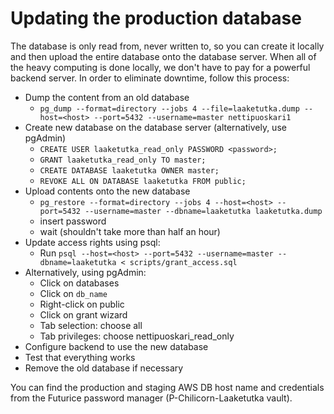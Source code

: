 # Updating the production database

The database is only read from, never written to, so you can create it locally and then upload the entire database onto the database server. When all of the heavy computing is done locally, we don't have to pay for a powerful backend server. In order to eliminate downtime, follow this process:

* Dump the content from an old database
    * `pg_dump --format=directory --jobs 4 --file=laaketutka.dump --host=<host> --port=5432 --username=master nettipuoskari1`
* Create new database on the database server (alternatively, use pgAdmin)
    * `CREATE USER laaketutka_read_only PASSWORD <password>;`
    * `GRANT laaketutka_read_only TO master;`
    * `CREATE DATABASE laaketutka OWNER master;`
    * `REVOKE ALL ON DATABASE laaketutka FROM public;`
* Upload contents onto the new database
    * `pg_restore --format=directory --jobs 4 --host=<host> --port=5432 --username=master --dbname=laaketutka laaketutka.dump`
    * insert password
    * wait (shouldn't take more than half an hour)
* Update access rights using psql:
    * Run `psql --host=<host> --port=5432 --username=master --dbname=laaketutka < scripts/grant_access.sql`
* Alternatively, using pgAdmin:
    * Click on databases
    * Click on `db_name`
    * Right-click on public
    * Click on grant wizard
    * Tab selection: choose all
    * Tab privileges: choose nettipuoskari_read_only
* Configure backend to use the new database
* Test that everything works
* Remove the old database if necessary

You can find the production and staging AWS DB host name and credentials from the Futurice password manager (P-Chilicorn-Laaketutka vault).
